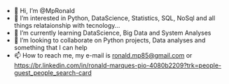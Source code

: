 - 👋 Hi, I’m @MpRonald
- 👀 I’m interested in Python, DataScience, Statistics, SQL, NoSql and all things relataionship with tecnology... 
- 🌱 I’m currently learning DataScience, Big Data and System Analyses
- 💞️ I’m looking to collaborate on Python projects, Data analyses and something that I can help
- 📫 How to reach me, my e-mail is ronald.mp85@gmail.com or https://br.linkedin.com/in/ronald-marques-pio-4080b2209?trk=people-guest_people_search-card

<!---
MpRonald/MpRonald is a ✨ special ✨ repository because its `README.md` (this file) appears on your GitHub profile.
You can click the Preview link to take a look at your changes.
--->
